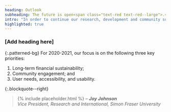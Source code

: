 ```yaml
---
heading: Outlook
subheading: The future is open<span class="text-red text-red--large">.</span>
intro: "In order to continue our research, development and community support, we need your help. You can support PKP financially as a sustainer and/or through contributions of time - each and every bit counts."
highlighted: true
---
```


### [Add heading here]

{:.patterned-bg}
For 2020-2021, our focus is on the following three key priorities:

1. Long-term financial sustainability;
2. Community engagement; and
3. User needs, accessibility, and usability.

{:.blockquote--right}
> {% include placeholder.html %} <cite>&ndash; **Joy Johnson**<br/> Vice President, Research and International, Simon Fraser University</cite>
